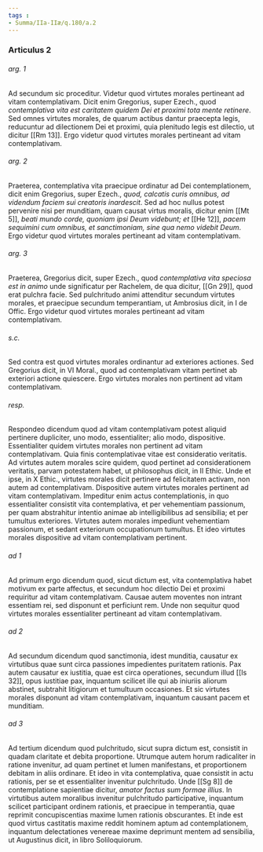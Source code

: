 ```yaml
---
tags : 
- Summa/IIa-IIæ/q.180/a.2
---
```


### Articulus 2

###### arg. 1
Ad secundum sic proceditur. Videtur quod virtutes morales pertineant ad vitam contemplativam. Dicit enim Gregorius, super Ezech., quod *contemplativa vita est caritatem quidem Dei et proximi tota mente retinere*. Sed omnes virtutes morales, de quarum actibus dantur praecepta legis, reducuntur ad dilectionem Dei et proximi, quia plenitudo legis est dilectio, ut dicitur [[Rm 13]]. Ergo videtur quod virtutes morales pertineant ad vitam contemplativam.

###### arg. 2
Praeterea, contemplativa vita praecipue ordinatur ad Dei contemplationem, dicit enim Gregorius, super Ezech., *quod, calcatis curis omnibus, ad videndum faciem sui creatoris inardescit*. Sed ad hoc nullus potest pervenire nisi per munditiam, quam causat virtus moralis, dicitur enim [[Mt 5]], *beati mundo corde, quoniam ipsi Deum videbunt; et* [[He 12]], *pacem sequimini cum omnibus, et sanctimoniam, sine qua nemo videbit Deum*. Ergo videtur quod virtutes morales pertineant ad vitam contemplativam.

###### arg. 3
Praeterea, Gregorius dicit, super Ezech., quod *contemplativa vita speciosa est in animo* unde significatur per Rachelem, de qua dicitur, [[Gn 29]], quod erat pulchra facie. Sed pulchritudo animi attenditur secundum virtutes morales, et praecipue secundum temperantiam, ut Ambrosius dicit, in I de Offic. Ergo videtur quod virtutes morales pertineant ad vitam contemplativam.

###### s.c.
Sed contra est quod virtutes morales ordinantur ad exteriores actiones. Sed Gregorius dicit, in VI Moral., quod ad contemplativam vitam pertinet ab exteriori actione quiescere. Ergo virtutes morales non pertinent ad vitam contemplativam.

###### resp.
Respondeo dicendum quod ad vitam contemplativam potest aliquid pertinere dupliciter, uno modo, essentialiter; alio modo, dispositive. Essentialiter quidem virtutes morales non pertinent ad vitam contemplativam. Quia finis contemplativae vitae est consideratio veritatis. Ad virtutes autem morales scire quidem, quod pertinet ad considerationem veritatis, parvam potestatem habet, ut philosophus dicit, in II Ethic. Unde et ipse, in X Ethic., virtutes morales dicit pertinere ad felicitatem activam, non autem ad contemplativam. Dispositive autem virtutes morales pertinent ad vitam contemplativam. Impeditur enim actus contemplationis, in quo essentialiter consistit vita contemplativa, et per vehementiam passionum, per quam abstrahitur intentio animae ab intelligibilibus ad sensibilia; et per tumultus exteriores. Virtutes autem morales impediunt vehementiam passionum, et sedant exteriorum occupationum tumultus. Et ideo virtutes morales dispositive ad vitam contemplativam pertinent.

###### ad 1
Ad primum ergo dicendum quod, sicut dictum est, vita contemplativa habet motivum ex parte affectus, et secundum hoc dilectio Dei et proximi requiritur ad vitam contemplativam. Causae autem moventes non intrant essentiam rei, sed disponunt et perficiunt rem. Unde non sequitur quod virtutes morales essentialiter pertineant ad vitam contemplativam.

###### ad 2
Ad secundum dicendum quod sanctimonia, idest munditia, causatur ex virtutibus quae sunt circa passiones impedientes puritatem rationis. Pax autem causatur ex iustitia, quae est circa operationes, secundum illud [[Is 32]], opus iustitiae pax, inquantum scilicet ille qui ab iniuriis aliorum abstinet, subtrahit litigiorum et tumultuum occasiones. Et sic virtutes morales disponunt ad vitam contemplativam, inquantum causant pacem et munditiam.

###### ad 3
Ad tertium dicendum quod pulchritudo, sicut supra dictum est, consistit in quadam claritate et debita proportione. Utrumque autem horum radicaliter in ratione invenitur, ad quam pertinet et lumen manifestans, et proportionem debitam in aliis ordinare. Et ideo in vita contemplativa, quae consistit in actu rationis, per se et essentialiter invenitur pulchritudo. Unde [[Sg 8]] de contemplatione sapientiae dicitur, *amator factus sum formae illius*. In virtutibus autem moralibus invenitur pulchritudo participative, inquantum scilicet participant ordinem rationis, et praecipue in temperantia, quae reprimit concupiscentias maxime lumen rationis obscurantes. Et inde est quod virtus castitatis maxime reddit hominem aptum ad contemplationem, inquantum delectationes venereae maxime deprimunt mentem ad sensibilia, ut Augustinus dicit, in libro Soliloquiorum.

